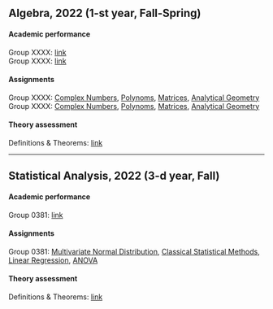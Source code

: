 ## Algebra, 2022 (1-st year, Fall-Spring)
#### Academic performance
Group XXXX: [link]()    
Group XXXX: [link]()
#### Assignments
Group XXXX: [Complex Numbers](), [Polynoms](), [Matrices](), [Analytical Geometry]()  
Group XXXX: [Complex Numbers](), [Polynoms](), [Matrices](), [Analytical Geometry]()
#### Theory assessment
Definitions & Theorems: [link]()
___
## Statistical Analysis, 2022 (3-d year, Fall)
#### Academic performance
Group 0381: [link]()
#### Assignments
Group 0381: [Multivariate Normal Distribution](), [Classical Statistical Methods](), [Linear Regression](), [ANOVA]()
#### Theory assessment
Definitions & Theorems: [link]()